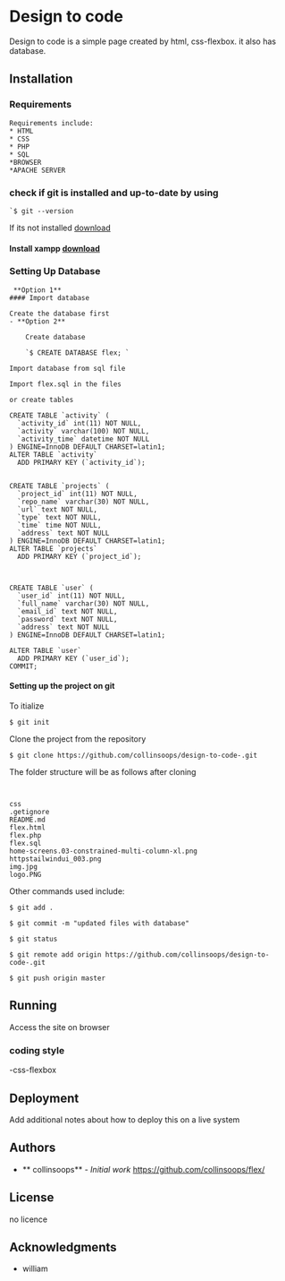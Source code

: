 
# Design to code 
Design to code  is a simple page created by html, css-flexbox. it also has database.


## Installation

### Requirements
```
Requirements include:
* HTML
* CSS
* PHP
* SQL 
*BROWSER
*APACHE SERVER
```
###  check if git is installed and up-to-date by using
```
`$ git --version

```
If its not installed <a href="https://git-scm.com/ ">download</a>


#### Install xampp <a href="https://www.apachefriends.org"> download</a>


### Setting Up Database
```
 **Option 1**
#### Import database

Create the database first
- **Option 2**
    
    Create database
    
    `$ CREATE DATABASE flex; `

Import database from sql file

Import flex.sql in the files

or create tables

CREATE TABLE `activity` (
  `activity_id` int(11) NOT NULL,
  `activity` varchar(100) NOT NULL,
  `activity_time` datetime NOT NULL
) ENGINE=InnoDB DEFAULT CHARSET=latin1;
ALTER TABLE `activity`
  ADD PRIMARY KEY (`activity_id`);


CREATE TABLE `projects` (
  `project_id` int(11) NOT NULL,
  `repo_name` varchar(30) NOT NULL,
  `url` text NOT NULL,
  `type` text NOT NULL,
  `time` time NOT NULL,
  `address` text NOT NULL
) ENGINE=InnoDB DEFAULT CHARSET=latin1;
ALTER TABLE `projects`
  ADD PRIMARY KEY (`project_id`);



CREATE TABLE `user` (
  `user_id` int(11) NOT NULL,
  `full_name` varchar(30) NOT NULL,
  `email_id` text NOT NULL,
  `password` text NOT NULL,
  `address` text NOT NULL
) ENGINE=InnoDB DEFAULT CHARSET=latin1;

ALTER TABLE `user`
  ADD PRIMARY KEY (`user_id`);
COMMIT;

```









#### Setting up the project on git

To itialize

```
$ git init
```

Clone the project from the repository

```
$ git clone https://github.com/collinsoops/design-to-code-.git
```

The folder structure will be as follows after cloning

```


css
.getignore
README.md
flex.html
flex.php
flex.sql
home-screens.03-constrained-multi-column-xl.png
httpstailwindui_003.png
img.jpg
logo.PNG 
```

Other commands used include:


```
$ git add .
```
```
$ git commit -m "updated files with database"
```
```
$ git status 
```
```
$ git remote add origin https://github.com/collinsoops/design-to-code-.git
```

```
$ git push origin master
```

## Running 

Access the site on browser


### coding style 

-css-flexbox

## Deployment

Add additional notes about how to deploy this on a live system


## Authors

* ** collinsoops** - *Initial work* https://github.com/collinsoops/flex/


## License
no licence

## Acknowledgments

* william


